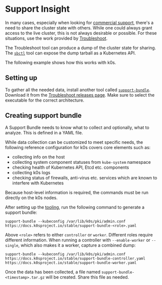 # Support Insight

In many cases, especially when looking for [commercial support], there's a need
to share the cluster state with others. While one could always grant access to
the live cluster, this is not always desirable or possible. For these
situations, use the work provided by [Troubleshoot].

The Troubleshoot tool can produce a dump of the cluster state for sharing. The
[`sbctl`] tool can expose the dump tarball as a Kubernetes API.

The following example shows how this works with k0s.

[commercial support]: ../commercial-support.md
[Troubleshoot]: https://troubleshoot.sh
[`sbctl`]: https://github.com/replicatedhq/sbctl

## Setting up

To gather all the needed data, install another tool called [`support-bundle`].
Download it from the [Troubleshoot releases page]. Make sure to select the
executable for the correct architecture.

[`support-bundle`]: https://troubleshoot.sh/docs/support-bundle/introduction/
[Troubleshoot releases page]: https://github.com/replicatedhq/troubleshoot/releases

## Creating support bundle

A Support Bundle needs to know what to collect and optionally, what to analyze. This is defined in a YAML file.

While data collection can be customized to meet specific needs, the following
reference configuration for k0s covers core elements such as:

- collecting info on the host
- collecting system component statuses from `kube-system` namespace
- checking health of Kubernetes API, Etcd etc. components
- collecting k0s logs
- checking status of firewalls, anti-virus etc. services which are known to interfere with Kubernetes

Because host-level information is required, the commands must be run directly on
the k0s nodes.

After setting up the [tooling](#setting-up), run the following command to
generate a support bundle:

```shell
support-bundle --kubeconfig /var/lib/k0s/pki/admin.conf https://docs.k0sproject.io/stable/support-bundle-<role>.yaml
```

Above `<role>` refers to either `controller` or `worker`. Different roles
require different information. When running a controller with `--enable-worker`
or `--single`, which also makes it a worker, capture a combined dump:

```shell
support-bundle --kubeconfig /var/lib/k0s/pki/admin.conf https://docs.k0sproject.io/stable/support-bundle-controller.yaml https://docs.k0sproject.io/stable/support-bundle-worker.yaml
```

Once the data has been collected, a file named
`support-bundle-<timestamp>.tar.gz` will be created. Share this file as needed.
